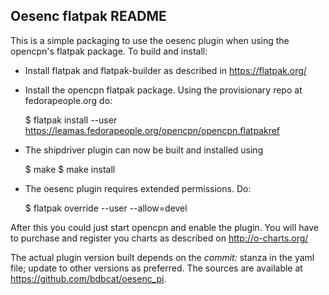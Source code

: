 Oesenc flatpak README
---------------------

This is a simple packaging to use the oesenc plugin when using the
opencpn's flatpak package. To build and install:

  - Install flatpak and flatpak-builder as described in https://flatpak.org/
  - Install the opencpn flatpak package. Using the provisionary repo at
    fedorapeople.org do:

      $ flatpak install --user \
          https://leamas.fedorapeople.org/opencpn/opencpn.flatpakref

  - The shipdriver plugin can now be built and installed using

      $ make
      $ make install

  - The oesenc plugin requires extended permissions. Do:

      $ flatpak override --user --allow=devel

After this you could just start opencpn and enable the plugin. You will have to
purchase and register you charts as described on http://o-charts.org/

The actual plugin version built depends on the *commit:* stanza in the yaml file;
update to other versions as preferred. The sources are available at
https://github.com/bdbcat/oesenc_pi.
